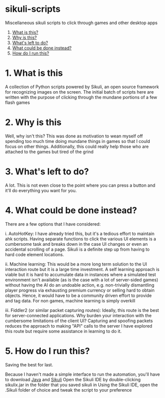 # sikuli-scripts
Miscellaneous sikuli scripts to click through games and other desktop apps

1. [What is this?](#section1)
2. [Why is this?](#section2)
3. [What's left to do?](#section3)
4. [What could be done instead?](#section4)
4. [How do I run this?](#section5)


# <a name="section1">1. What is this</a>

A collection of Python scripts powered by Sikuli, an open source framework for recognizing images on the screen.  The initial batch of scripts here are written with the purpose of clicking through the mundane portions of a few flash games

# <a name="section2">2. Why is this</a>

Well, why isn't this?  This was done as motivation to wean myself off spending too much time doing mundane things in games so that I could focus on other things.  Additionally, this could really help those who are attached to the games but tired of the grind

# <a name="section3">3. What's left to do?</a>

A lot.  This is not even close to the point where you can press a button and it'll do everything you want for you.

# <a name="section4">4. What could be done instead?</a>

There are a few options that I have considered:

i. AutoHotKey:
    I have already tried this, but it's a tedious effort to maintain ahk scripts. Having separate functions to click the various UI elements is a cumbersome task and breaks down in the case UI changes or even an accidental scrolling of a page.  Sikuli is a definite step up from having to hard code element locations.
    
ii. Machine learning:
    This would be a more long term solution to the UI interaction route but it is a large time investment. A self learning approach is viable but it is hard to accumulate data in instances where a simulated test environment isn't available (as is the case with a lot of server-sided games) without having the AI do an undoable action, e.g. non-trivially dismantling player progress via exhausting premium currency or selling hard to obtain objects.  Hence, it would have to be a community driven effort to provide and tag data.
    For non games, machine learning is simply overkill
    
iii. Fiddler2 (or similar packet capturing routes):
    Ideally, this route is the best for server-connected applications.  Why burden your interaction with the cumbersome limitations of the client UI?  Capturing and spoofing packets reduces the approach to making "API" calls to the server
    I have explored this route but require some assistance in learning to do it.

# <a name="section5">5. How do I run this?</a>
Saving the best for last.

Because I haven't made a simple interface to run the automation, you'll have to download <a href="https://java.com/">Java</a> and <a href="http://sikulix.com/">Sikuli</a>
Open the Sikuli IDE by double-clicking sikulix.jar in the folder that you saved sikuli in
Using the Sikuli IDE, open the .Sikuli folder of choice and tweak the script to your preference

    
